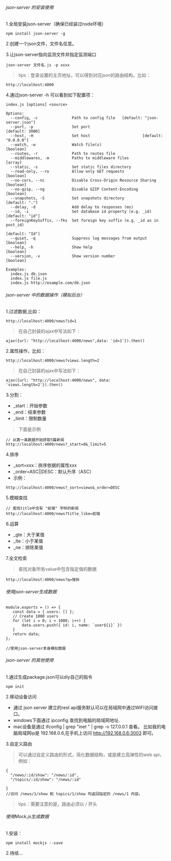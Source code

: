 ###### json-server 的安装使用
1.全局安装json-server（确保已经装过node环境）
```
npm install json-server -g
```
2.创建一个json文件，文件名任意。

3.让json-server指向监测文件并指定监测端口
```
json-server 文件名.js -p xxxx
```
>tips：登录设置的主页地址，可以得到对应json的路由结构，比如：
```
http://localhost:4000
```
4.通过json-server -h 可以看到如下配置项：
```
index.js [options] <source>

Options:
  --config, -c               Path to config file   [default: "json-server.json"]
  --port, -p                 Set port                            [default: 3000]
  --host, -H                 Set host                       [default: "0.0.0.0"]
  --watch, -w                Watch file(s)                             [boolean]
  --routes, -r               Path to routes file
  --middlewares, -m          Paths to middleware files                   [array]
  --static, -s               Set static files directory
  --read-only, --ro          Allow only GET requests                   [boolean]
  --no-cors, --nc            Disable Cross-Origin Resource Sharing     [boolean]
  --no-gzip, --ng            Disable GZIP Content-Encoding             [boolean]
  --snapshots, -S            Set snapshots directory              [default: "."]
  --delay, -d                Add delay to responses (ms)
  --id, -i                   Set database id property (e.g. _id) [default: "id"]
  --foreignKeySuffix, --fks  Set foreign key suffix (e.g. _id as in post_id)
                                                                 [default: "Id"]
  --quiet, -q                Suppress log messages from output         [boolean]
  --help, -h                 Show help                                 [boolean]
  --version, -v              Show version number                       [boolean]

Examples:
  index.js db.json
  index.js file.js
  index.js http://example.com/db.json
```

###### json-server 中的数据操作（模拟后台）
1.过滤数据,比如：
```
http://localhost:4000/news?id=1
```
>在自己封装的ajax中写法如下：

```
ajax({url: "http://localhost:4000/news",data: 'id=1'}).then()
```
2.属性操作，比如：
```
http://localhost:4000/news?views.length=2
```
>在自己封装的ajax中写法如下：
```
ajax({url: "http://localhost:4000/news", data: 'views.length=2'}).then()
```
3.分割：
- _start：开始参数
- _end：结束参数
- _limit：限制数量
>下面是示例
```
// 从第一条数据开始获取5篇新闻
http://localhost:4000/news?_start=0&_limit=5
```
4.排序
- _sort=xxx：排序依据的属性xxx
- _order=ASC||DESC：默认升序（ASC）
- 示例：

```
http://localhost:4000/news?_sort=views&_order=DESC
```
5.模糊查找
```
// 查找title中含有 "前端" 字样的新闻 
http://localhost:4000/news?title_like=前端
```
6.运算
- _gte：大于某值
- _lte：小于某值
- _ne：排除某值

7.全文检索
>查找对象所有value中包含指定值的数据
```
http://localhost:4000/news?q=强拆
```

###### 使用json-server生成数据
 ```
module.exports = () => {
	const data = { users: [] };
	// Create 1000 users
	for (let i = 0; i < 1000; i++) {
		data.users.push({ id: i, name: `user${i}` })
	}
	return data;
};

//使用json-server本身模拟数据
```

###### json-server 的其他使用
1.通过生成package.json可以diy自己的指令
```
npm init
```
2.移动设备访问
- 通过 json server 建立的rest api服务默认可以在局域网中通过WIFI访问接口。
- windows下面通过 ipconfig 查找到电脑的局域网地址.
- mac设备是通过 ifconfig | grep "inet " | grep -v 127.0.0.1 查看。
比如我的电脑局域网ip是 192.168.0.6,在手机上访问 http://192.168.0.6:3003 即可。

3.自定义路由
>可以通过自定义路由的形式，简化数据结构，或是建立高弹性的web api，例如：
```
{
  "/news/:id/show": "/news/:id",
  "/topics/:id/show": "/news/:id"
    
}
//访问 /news/1/show 和 topics/1/show 均返回指定的 /news/1 内容。
```
>tips：需要注意的是，路由必须以 / 开头

###### 使用Mock.js生成数据
1.安装：
```
npm install mockjs --save
```
2.待续...
